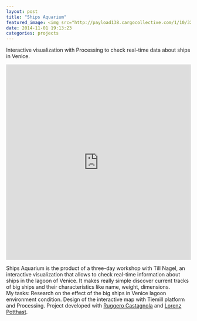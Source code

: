 ```yaml
---
layout: post
title: "Ships Aquarium"
featured_image: <img src="http://payload138.cargocollective.com/1/10/325579/5074354/ships_psy.jpg" alt="">
date: 2014-11-01 19:13:23
categories: projects
---
```


Interactive visualization with Processing to check real-time data about ships in Venice.

<iframe src="https://player.vimeo.com/video/59518870?color=e74c3c&title=0&byline=0&portrait=0" width="100%" height="533" frameborder="0" webkitallowfullscreen mozallowfullscreen allowfullscreen></iframe>

Ships Aquarium is the product of a three-day workshop with Till Nagel, an interactive visualization that allows to check real-time information about ships in the lagoon of Venice. It makes really simple discover current tracks of big ships and their characteristics like name, weight, dimensions.
<br>
<img src="http://payload138.cargocollective.com/1/10/325579/5074354/sa2.png" alt="">
<br>
<img src="http://payload138.cargocollective.com/1/10/325579/5074354/sa1.png" alt="">
<br>
<img src="http://payload138.cargocollective.com/1/10/325579/5074354/sa3.png" alt="">
<br>
My tasks: Research on the effect of the big ships in Venice lagoon environment condition. Design of the interactive map with Tiemill platform and Processing.
Project developed with <a href="http://ruggerocastagnola.com/" target="_blank">Ruggero Castagnola</a> and <a href="http://www.lorenzpotthast.de/" target="_blank">Lorenz Potthast</a>.
